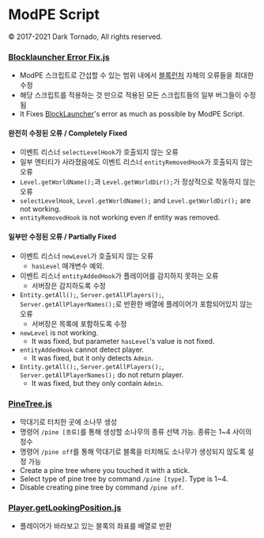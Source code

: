 # ModPE Script

© 2017-2021 Dark Tornado, All rights reserved.

### [Blocklauncher Error Fix.js](Blocklauncher%20Error%20Fix.js)
* ModPE 스크립트로 간섭할 수 있는 범위 내에서 [블록런처](https://play.google.com/store/apps/details?id=net.zhuoweizhang.mcpelauncher) 자체의 오류들을 최대한 수정
* 해당 스크립트를 적용하는 것 만으로 적용된 모든 스크립트들의 일부 버그들이 수정됨
* It Fixes [BlockLauncher](https://play.google.com/store/apps/details?id=net.zhuoweizhang.mcpelauncher)'s error as much as possible by ModPE Script.
#### 완전히 수정된 오류 / Completely Fixed
* 이벤트 리스너 `selectLevelHook`가 호출되지 않는 오류
* 일부 엔티티가 사라졌음에도 이벤트 리스너 `entityRemovedHook`가 호출되지 않는 오류
* `Level.getWorldName();`과 `Level.getWorldDir();`가 정상적으로 작동하지 않는 오류
* `selectLevelHook`, `Level.getWorldName();` and `Level.getWorldDir();` are not working.
* `entityRemovedHook` is not working even if entity was removed.
#### 일부만 수정된 오류 / Partially Fixed
* 이벤트 리스너 `newLevel`가 호출되지 않는 오류
  * `hasLevel` 매개변수 예외.
* 이벤트 리스너 `entityAddedHook`가 플레이어를 감지하지 못하는 오류
  * 서버장은 감지하도록 수정
* `Entity.getAll();`, `Server.getAllPlayers();`, `Server.getAllPlayerNames();`로 반환한 배열에 플레이어가 포함되어있지 않는 오류
  * 서버장은 목록에 포함하도록 수정
* `newLevel` is not working.
  * It was fixed, but parameter `hasLevel`'s value is not fixed.
* `entityAddedHook` cannot detect player.
  * It was fixed, but it only detects `Admin`.
* `Entity.getAll();`, `Server.getAllPlayers();`, `Server.getAllPlayerNames();` do not return player.
  * It was fixed, but they only contain `Admin`.

### [PineTree.js](PineTree.js)
* 막대기로 터치한 곳에 소나무 생성
* 명령어 `/pine [종류]`를 통해 생성할 소나무의 종류 선택 가능. 종류는 1~4 사이의 정수
* 명령어 `/pine off`를 통해 막대기로 블록을 터치해도 소나무가 생성되지 않도록 설정 가능
* Create a pine tree where you touched it with a stick.
* Select type of pine tree by command `/pine [type]`. Type is 1~4.
* Disable creating pine tree by command `/pine off`.

### [Player.getLookingPosition.js](Player.getLookingPosition.js)
* 플레이어가 바라보고 있는 블록의 좌표를 배열로 반환
